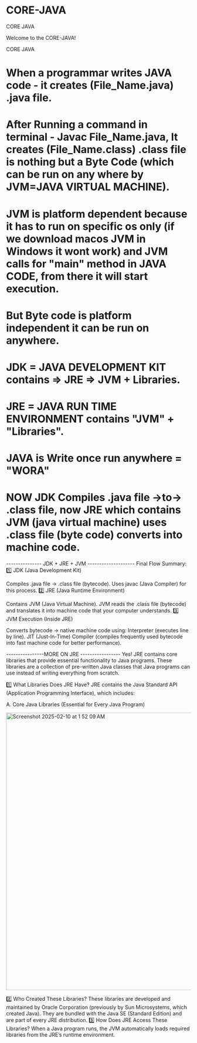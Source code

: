 # CORE-JAVA
CORE JAVA

Welcome to the CORE-JAVA!

CORE JAVA

#  When a programmar writes JAVA code - it creates (File_Name.java) .java file.
#  After Running a command in terminal - Javac File_Name.java, It creates (File_Name.class) .class file is nothing but a Byte Code (which can be run on any where by JVM=JAVA VIRTUAL MACHINE).
# JVM is platform dependent because it has to run on specific os only (if we download macos JVM in Windows it wont work) and JVM calls for "main" method in JAVA CODE, from there it will start execution.
# But Byte code is platform independent it can be run on anywhere.
#  JDK = JAVA DEVELOPMENT KIT contains => JRE => JVM + Libraries.
#  JRE = JAVA RUN TIME ENVIRONMENT contains "JVM" + "Libraries".
# JAVA is Write once run anywhere = "WORA"
# NOW JDK Compiles .java file ->to-> .class file, now JRE which contains JVM (java virtual machine)  uses .class file (byte code) converts into machine code.

--------------- JDK + JRE  + JVM --------------------
Final Flow Summary:
1️⃣ JDK (Java Development Kit)

Compiles .java file → .class file (bytecode).
Uses javac (Java Compiler) for this process.
2️⃣ JRE (Java Runtime Environment)

Contains JVM (Java Virtual Machine).
JVM reads the .class file (bytecode) and translates it into machine code that your computer understands.
3️⃣ JVM Execution (Inside JRE)

Converts bytecode → native machine code using:
Interpreter (executes line by line).
JIT (Just-In-Time) Compiler (compiles frequently used bytecode into fast machine code for better performance).

----------------MORE ON JRE -----------------
Yes! JRE contains core libraries that provide essential functionality to Java programs. These libraries are a collection of pre-written Java classes that Java programs can use instead of writing everything from scratch.

1️⃣ What Libraries Does JRE Have?
JRE contains the Java Standard API (Application Programming Interface), which includes:

A. Core Java Libraries (Essential for Every Java Program)

<img width="757" alt="Screenshot 2025-02-10 at 1 52 09 AM" src="https://github.com/user-attachments/assets/ba9be780-f5e7-4f97-a598-539193ef9397" />

2️⃣ Who Created These Libraries?
These libraries are developed and maintained by Oracle Corporation (previously by Sun Microsystems, which created Java).
They are bundled with the Java SE (Standard Edition) and are part of every JRE distribution.
3️⃣ How Does JRE Access These Libraries?
When a Java program runs, the JVM automatically loads required libraries from the JRE’s runtime environment.
